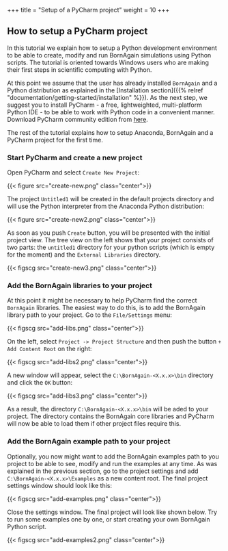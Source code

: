 +++
title = "Setup of a PyCharm project"
weight = 10
+++

## How to setup a PyCharm project

In this tutorial we explain how to setup a Python development environment to be able to create, modify and run BornAgain simulations using Python scripts. The tutorial is oriented towards Windows users who are making their first steps in scientific computing with Python.

At this point we assume that the user has already installed `BornAgain` and a Python distribution as explained in the [Installation section]({{% relref "documentation/getting-started/installation" %}}). As the next step, we suggest you to install PyCharm - a free, lightweighted, multi-platform Python IDE - to be able to work with Python code in a convenient manner. Download PyCharm community edition from [here](https://www.jetbrains.com/pycharm/download).

The rest of the tutorial explains how to setup Anaconda, BornAgain and a PyCharm project for the first time.

### Start PyCharm and create a new project

Open PyCharm and select `Create New Project`:

{{< figure src="create-new.png" class="center">}}

The project `Untitled1` will be created in the default projects directory and will use the Python interpreter from the Anaconda Python distribution:

{{< figure src="create-new2.png" class="center">}}

As soon as you push `Create` button, you will be presented with the initial project view. The tree view on the left shows that your project consists of two parts: the `untitled1` directory for your python scripts (which is empty for the moment) and the `External Libraries` directory.

{{< figscg src="create-new3.png" class="center">}}

### Add the BornAgain libraries to your project

At this point it might be necessary to help PyCharm find the correct `BornAgain` libraries. The easiest way to do this, is to add the BornAgain library path to your project. Go to the `File/Settings` menu:

{{< figscg src="add-libs.png" class="center">}}

On the left, select `Project -> Project Structure` and then push the button `+ Add Content Root` on the right:

{{< figscg src="add-libs2.png" class="center">}}

A new window will appear, select the `C:\BornAgain-<X.x.x>\bin` directory and click the `OK` button:

{{< figscg src="add-libs3.png" class="center">}}

As a result, the directory `C:\BornAgain-<X.x.x>\bin` will be aded to your project. The directory contains the BornAgain core libraries and PyCharm will now be able to load them if other project files require this.

### Add the BornAgain example path to your project

Optionally, you now might want to add the BornAgain examples path to you project to be able to see, modify and run the examples at any time. As was explained in the previous section, go to the project settings and add `C:\BornAgain-<X.x.x>\Examples` as a new content root. The final project settings window should look like this:

{{< figscg src="add-examples.png" class="center">}}

Close the settings window. The final project will look like shown below. Try to run some examples one by one, or start creating your own BornAgain Python script.

{{< figscg src="add-examples2.png" class="center">}}
